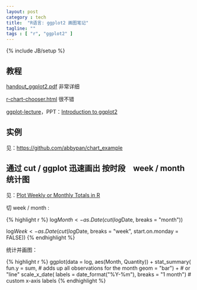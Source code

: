 ```yaml
---
layout: post
category : tech
title:  "R语言: ggplot2 画图笔记"
tagline: ""
tags : [ "r", "ggplot2" ] 
---
```

{% include JB/setup %}

## 教程
 
[handout_ggplot2.pdf](http://www.ceb-institute.org/bbs/wp-content/uploads/2011/09/handout_ggplot2.pdf) 非常详细

[r-chart-chooser.html](http://www.yaksis.com/posts/r-chart-chooser.html) 很不错

[ggplot-lecture](https://github.com/karthikram/ggplot-lecture)，PPT：[Introduction to ggplot2](https://github.com/karthikram/ggplot-lecture/blob/master/ggplot.pdf?raw=true)

## 实例

见：https://github.com/abbypan/chart_example

## 通过 cut / ggplot 迅速画出 按时段　week / month 统计图

见：[Plot Weekly or Monthly Totals in R](http://www.r-bloggers.com/plot-weekly-or-monthly-totals-in-r/)

切 week / month :

{% highlight r %}
log$Month <- as.Date(cut(log$Date,  breaks = "month"))

log$Week <- as.Date(cut(log$Date,  breaks = "week",  start.on.monday = FALSE))
{% endhighlight %}

统计并画图：

{% highlight r %}
ggplot(data = log,
    aes(Month, Quantity)) +
    stat_summary(
    fun.y = sum, # adds up all observations for the month
    geom = "bar") + # or "line"
    scale_x_date(
            labels = date_format("%Y-%m"),
            breaks = "1 month") # custom x-axis labels
{% endhighlight %}
